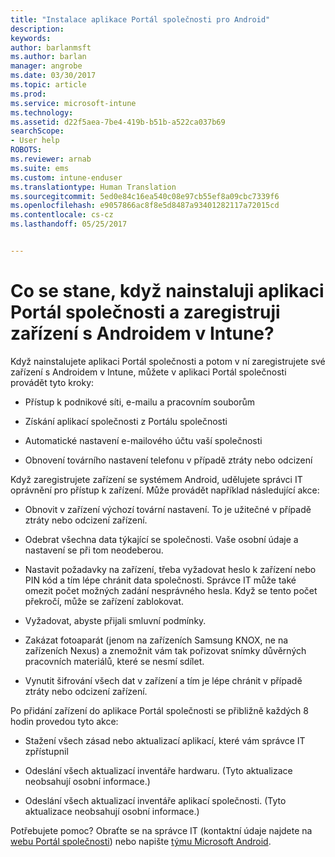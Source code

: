 ```yaml
---
title: "Instalace aplikace Portál společnosti pro Android"
description: 
keywords: 
author: barlanmsft
ms.author: barlan
manager: angrobe
ms.date: 03/30/2017
ms.topic: article
ms.prod: 
ms.service: microsoft-intune
ms.technology: 
ms.assetid: d22f5aea-7be4-419b-b51b-a522ca037b69
searchScope:
- User help
ROBOTS: 
ms.reviewer: arnab
ms.suite: ems
ms.custom: intune-enduser
ms.translationtype: Human Translation
ms.sourcegitcommit: 5ed0e84c16ea540c08e97cb55ef8a09cbc7339f6
ms.openlocfilehash: e9057866ac8f8e5d8487a93401282117a72015cd
ms.contentlocale: cs-cz
ms.lasthandoff: 05/25/2017


---
```


# <a name="what-happens-if-you-install-the-company-portal-app-and-enroll-your-android-device-in-intune"></a>Co se stane, když nainstaluji aplikaci Portál společnosti a zaregistruji zařízení s Androidem v Intune?

Když nainstalujete aplikaci Portál společnosti a potom v ní zaregistrujete své zařízení s Androidem v Intune, můžete v aplikaci Portál společnosti provádět tyto kroky:

-   Přístup k podnikové síti, e-mailu a pracovním souborům

-   Získání aplikací společnosti z Portálu společnosti

-   Automatické nastavení e-mailového účtu vaší společnosti

-   Obnovení továrního nastavení telefonu v případě ztráty nebo odcizení

Když zaregistrujete zařízení se systémem Android, udělujete správci IT oprávnění pro přístup k zařízení. Může provádět například následující akce:

-   Obnovit v zařízení výchozí tovární nastavení. To je užitečné v případě ztráty nebo odcizení zařízení.

-   Odebrat všechna data týkající se společnosti. Vaše osobní údaje a nastavení se při tom neodeberou.

-   Nastavit požadavky na zařízení, třeba vyžadovat heslo k zařízení nebo PIN kód a tím lépe chránit data společnosti. Správce IT může také omezit počet možných zadání nesprávného hesla. Když se tento počet překročí, může se zařízení zablokovat.

-   Vyžadovat, abyste přijali smluvní podmínky.

-   Zakázat fotoaparát (jenom na zařízeních Samsung KNOX, ne na zařízeních Nexus) a znemožnit vám tak pořizovat snímky důvěrných pracovních materiálů, které se nesmí sdílet.

-   Vynutit šifrování všech dat v zařízení a tím je lépe chránit v případě ztráty nebo odcizení zařízení.

Po přidání zařízení do aplikace Portál společnosti se přibližně každých 8 hodin provedou tyto akce:

-   Stažení všech zásad nebo aktualizací aplikací, které vám správce IT zpřístupnil

-   Odeslání všech aktualizací inventáře hardwaru. (Tyto aktualizace neobsahují osobní informace.)

-   Odeslání všech aktualizací inventáře aplikací společnosti. (Tyto aktualizace neobsahují osobní informace.)

Potřebujete pomoc? Obraťte se na správce IT (kontaktní údaje najdete na [webu Portál společnosti](https://portal.manage.microsoft.com)) nebo napište <a href="mailto:wintunedroidfbk@microsoft.com?subject=I'm having trouble installing the Company Portal app on my Android device&body=Describe the issue you're experiencing here.">týmu Microsoft Android</a>.

